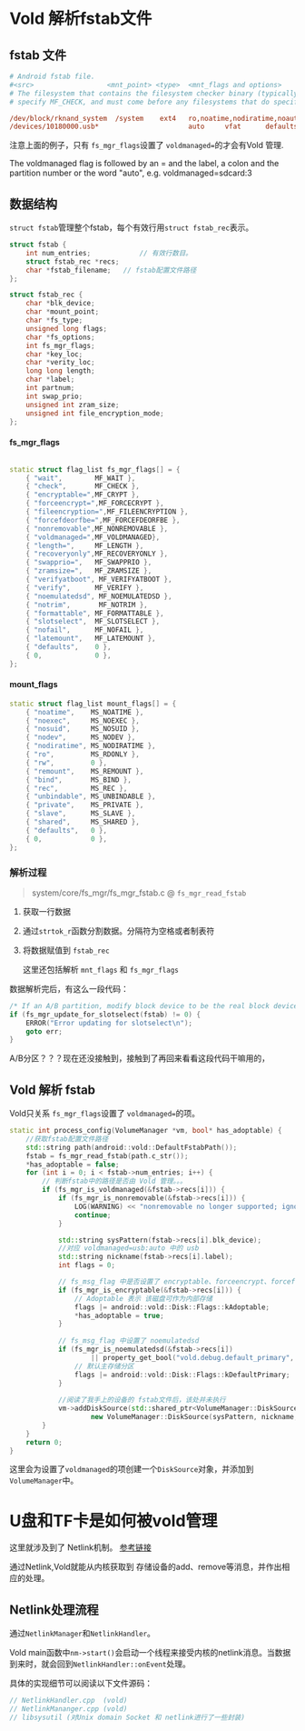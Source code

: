 # Vold 解析fstab文件

## fstab 文件

```ini
# Android fstab file.
#<src>                  <mnt_point> <type>  <mnt_flags and options>       				<fs_mgr_flags>
# The filesystem that contains the filesystem checker binary (typically /system) cannot
# specify MF_CHECK, and must come before any filesystems that do specify MF_CHECK

/dev/block/rknand_system  /system    ext4   ro,noatime,nodiratime,noauto_da_alloc,discard   wait,resize
/devices/10180000.usb*                      auto     vfat      defaults        voldmanaged=usb:auto
```

注意上面的例子，只有 `fs_mgr_flags`设置了 `voldmanaged=`的才会有Vold 管理.

The voldmanaged flag is followed by an = and the label, a colon and the partition number or the word "auto", e.g.  voldmanaged=sdcard:3

## 数据结构

`struct fstab`管理整个fstab，每个有效行用`struct fstab_rec`表示。

```c
struct fstab {
    int num_entries;			// 有效行数目。
    struct fstab_rec *recs;		
    char *fstab_filename;	// fstab配置文件路径
};

struct fstab_rec {
    char *blk_device;
    char *mount_point;
    char *fs_type;
    unsigned long flags;
    char *fs_options;
    int fs_mgr_flags;
    char *key_loc;
    char *verity_loc;
    long long length;
    char *label;
    int partnum;
    int swap_prio;
    unsigned int zram_size;
    unsigned int file_encryption_mode;
};
```

#### fs_mgr_flags



```c++

static struct flag_list fs_mgr_flags[] = {
    { "wait",        MF_WAIT },
    { "check",       MF_CHECK },
    { "encryptable=",MF_CRYPT },
    { "forceencrypt=",MF_FORCECRYPT },
    { "fileencryption=",MF_FILEENCRYPTION },
    { "forcefdeorfbe=",MF_FORCEFDEORFBE },
    { "nonremovable",MF_NONREMOVABLE },
    { "voldmanaged=",MF_VOLDMANAGED},
    { "length=",     MF_LENGTH },
    { "recoveryonly",MF_RECOVERYONLY },
    { "swapprio=",   MF_SWAPPRIO },
    { "zramsize=",   MF_ZRAMSIZE },
    { "verifyatboot", MF_VERIFYATBOOT },
    { "verify",      MF_VERIFY },
    { "noemulatedsd", MF_NOEMULATEDSD },
    { "notrim",       MF_NOTRIM },
    { "formattable", MF_FORMATTABLE },
    { "slotselect",  MF_SLOTSELECT },
    { "nofail",      MF_NOFAIL },
    { "latemount",   MF_LATEMOUNT },
    { "defaults",    0 },
    { 0,             0 },
};
```



#### mount_flags

```c++
static struct flag_list mount_flags[] = {
    { "noatime",    MS_NOATIME },
    { "noexec",     MS_NOEXEC },
    { "nosuid",     MS_NOSUID },
    { "nodev",      MS_NODEV },
    { "nodiratime", MS_NODIRATIME },
    { "ro",         MS_RDONLY },
    { "rw",         0 },
    { "remount",    MS_REMOUNT },
    { "bind",       MS_BIND },
    { "rec",        MS_REC },
    { "unbindable", MS_UNBINDABLE },
    { "private",    MS_PRIVATE },
    { "slave",      MS_SLAVE },
    { "shared",     MS_SHARED },
    { "defaults",   0 },
    { 0,            0 },
};
```



### 解析过程 

> system/core/fs_mgr/fs_mgr_fstab.c @ `fs_mgr_read_fstab`  

1. 获取一行数据

2. 通过`strtok_r`函数分割数据。分隔符为空格或者制表符

3. 将数据赋值到 `fstab_rec`

   这里还包括解析 `mnt_flags` 和 `fs_mgr_flags`

数据解析完后，有这么一段代码：

```c++
/* If an A/B partition, modify block device to be the real block device */
if (fs_mgr_update_for_slotselect(fstab) != 0) {
    ERROR("Error updating for slotselect\n");
    goto err;
}
```

A/B分区？？？现在还没接触到，接触到了再回来看看这段代码干嘛用的，



## Vold 解析 fstab

Vold只关系 `fs_mgr_flags`设置了 `voldmanaged=`的项。

```c++
static int process_config(VolumeManager *vm, bool* has_adoptable) {
	//获取fstab配置文件路径
    std::string path(android::vold::DefaultFstabPath());
    fstab = fs_mgr_read_fstab(path.c_str());
    *has_adoptable = false;
    for (int i = 0; i < fstab->num_entries; i++) {
		// 判断fstab中的路径是否由 Vold 管理。。。
        if (fs_mgr_is_voldmanaged(&fstab->recs[i])) {
            if (fs_mgr_is_nonremovable(&fstab->recs[i])) {
                LOG(WARNING) << "nonremovable no longer supported; ignoring volume";
                continue;
            }

            std::string sysPattern(fstab->recs[i].blk_device);
			//对应 voldmanaged=usb:auto 中的 usb
            std::string nickname(fstab->recs[i].label);
            int flags = 0;

			// fs_msg_flag 中是否设置了 encryptable、forceencrypt、forcefdeorfbe
            if (fs_mgr_is_encryptable(&fstab->recs[i])) {
				// Adoptable 表示 该磁盘可作为内部存储
                flags |= android::vold::Disk::Flags::kAdoptable;
                *has_adoptable = true;
            }
			
			// fs_msg_flag 中设置了 noemulatedsd
            if (fs_mgr_is_noemulatedsd(&fstab->recs[i])
                    || property_get_bool("vold.debug.default_primary", false)) {
                // 默认主存储分区
                flags |= android::vold::Disk::Flags::kDefaultPrimary;
            }
		
            //阅读了我手上的设备的 fstab文件后，该处并未执行
            vm->addDiskSource(std::shared_ptr<VolumeManager::DiskSource>(
                    new VolumeManager::DiskSource(sysPattern, nickname, flags)));
        }
    }
    return 0;
}
```

这里会为设置了`voldmanaged`的项创建一个`DiskSource`对象，并添加到`VolumeManager`中。





# U盘和TF卡是如何被vold管理

这里就涉及到了 Netlink机制。 [参考链接](https://blog.csdn.net/zhao_h/article/details/80943226)

通过Netlink,Vold就能从内核获取到 存储设备的add、remove等消息，并作出相应的处理。

## Netlink处理流程

通过`NetlinkManager`和`NetlinkHandler`。

Vold main函数中`nm->start()`会启动一个线程来接受内核的netlink消息。当数据到来时，就会回到`NetlinkHandler::onEvent`处理。

具体的实现细节可以阅读以下文件源码：

```C++
// NetlinkHandler.cpp  (vold)
// NetlinkMananger.cpp (vold)
// libsysutil (对Unix domain Socket 和 netlink进行了一些封装)
```







